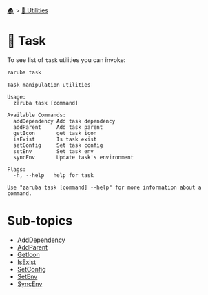 <!--startTocHeader-->
[🏠](../../README.md) > [🔧 Utilities](../README.md)
# 🔨 Task
<!--endTocHeader-->

To see list of `task` utilities you can invoke:

<!--startCode-->
```bash
zaruba task
```

````
Task manipulation utilities

Usage:
  zaruba task [command]

Available Commands:
  addDependency Add task dependency
  addParent     Add task parent
  getIcon       get task icon
  isExist       Is task exist
  setConfig     Set task config
  setEnv        Set task env
  syncEnv       Update task's environment

Flags:
  -h, --help   help for task

Use "zaruba task [command] --help" for more information about a command.
````
<!--endCode-->

<!--startTocSubTopic-->
# Sub-topics
* [AddDependency](add-dependency.md)
* [AddParent](add-parent.md)
* [GetIcon](get-icon.md)
* [IsExist](is-exist.md)
* [SetConfig](set-config.md)
* [SetEnv](set-env.md)
* [SyncEnv](sync-env.md)
<!--endTocSubTopic-->